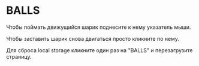 # BALLS

Чтобы поймать движущийся шарик поднесите к нему указатель мыши.

Чтобы заставить шарик снова двигаться просто кликните по нему. 

Для сброса local storage кликните один раз на "BALLS" и перезагрузите страницу.
